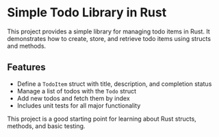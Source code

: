 
# Simple Todo Library in Rust

This project provides a simple library for managing todo items in Rust. It demonstrates how to create, store, and retrieve todo items using structs and methods.

## Features

- Define a `TodoItem` struct with title, description, and completion status
- Manage a list of todos with the `Todo` struct
- Add new todos and fetch them by index
- Includes unit tests for all major functionality

This project is a good starting point for learning about Rust structs, methods, and basic testing.
